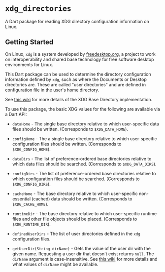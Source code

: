 # `xdg_directories`

A Dart package for reading XDG directory configuration information on Linux.

## Getting Started

On Linux, `xdg` is a system developed by [freedesktop.org](freedesktop.org), a
project to work on interoperability and shared base technology for free software
desktop environments for Linux.

This Dart package can be used to determine the directory configuration
information defined by `xdg`, such as where the Documents or Desktop directories
are. These are called "user directories" and are defined in configuration file
in the user's home directory.

See [this wiki](https://wiki.archlinux.org/index.php/XDG_Base_Directory) for
more details of the XDG Base Directory implementation.

To use this package, the basic XDG values for the following are available via a Dart API:

 - `dataHome` - The single base directory relative to which user-specific data
   files should be written. (Corresponds to `$XDG_DATA_HOME`).

 - `configHome` - The a single base directory relative to which user-specific
   configuration files should be written. (Corresponds to `$XDG_CONFIG_HOME`).

 - `dataDirs` - The list of preference-ordered base directories relative to
   which data files should be searched. (Corresponds to `$XDG_DATA_DIRS`).

 - `configDirs` - The list of preference-ordered base directories relative to
   which configuration files should be searched. (Corresponds to
   `$XDG_CONFIG_DIRS`).

 - `cacheHome` - The base directory relative to which user-specific
   non-essential (cached) data should be written. (Corresponds to
   `$XDG_CACHE_HOME`).

 - `runtimeDir` - The base directory relative to which user-specific runtime
   files and other file objects should be placed. (Corresponds to
   `$XDG_RUNTIME_DIR`).

 - `definedUserDirs` - The list of user directories defined in the `xdg`
   configuration files.

 - `getUserDir(String dirName)` - Gets the value of the user dir with the given
   name. Requesting a user dir that doesn't exist returns `null`. The `dirName`
   argument is case-insensitive. See [this
   wiki](https://wiki.archlinux.org/index.php/XDG_user_directories) for more
   details and what values of `dirName` might be available.

